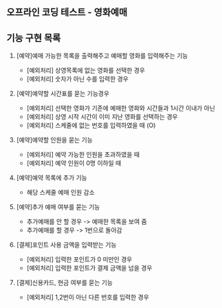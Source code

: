 ## 오프라인 코딩 테스트 - 영화예매

## 기능 구현 목록
1. [예약]예매 가능한 목록을 출력해주고 예매할 영화를 입력해주는 기능
    * [예외처리] 상영목록에 없는 영화를 선택한 경우
    * [예외처리] 숫자가 아닌 수를 입력한 경우
 
1. [예약]예약할 시간표를 묻는 기능경우
    * [예외처리] 선택한 영화가 기존에 예매한 영화와 시간들과 1시간 이내가 아닌 
    * [예외처리] 상영 시작 시간이 이미 지난 영화를 선택하는 경우
    * [예외처리] 스케줄에 없는 번호를 입력하였을 때 (O)
    
1. [예약]예약할 인원을 묻는 기능
    * [예외처리] 예약 가능한 인원을 초과하였을 때
    * [예외처리] 예약 인원이 0명 이하일 때

1. [예약]예약 목록에 추가 기능
    * 해당 스케줄 예매 인원 감소
    
1. [예약]추가 예매 여부를 묻는 기능
    * 추가예매를 안 할 경우 -> 예매한 목록을 보여 줌
    * 추가예매를 할 경우 -> 1번으로 돌아감
    
1. [결제]포인트 사용 금액을 입력받는 기능
    * [예외처리] 입력한 포인트가 0 미만인 경우
    * [예외처리] 입력한 포인트가 결제 금액을 넘을 경우
    
1. [결제]신용카드, 현금 여부를 묻는 기능
    * [예외처리] 1,2번이 아닌 다른 번호를 입력한 경우